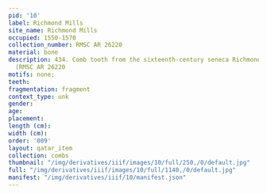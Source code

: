 ```yaml
---
pid: '10'
label: Richmond Mills
site_name: Richmond Mills
occupied: 1550-1570
collection_number: RMSC AR 26220
material: bone
description: 434. Comb tooth from the sixteenth-century seneca Richmond Miils site.
  (RMSC AR 26220
motifs: none;
teeth:
fragmentation: fragment
context_type: unk
gender:
age:
placement:
length (cm):
width (cm):
order: '009'
layout: qatar_item
collection: combs
thumbnail: "/img/derivatives/iiif/images/10/full/250,/0/default.jpg"
full: "/img/derivatives/iiif/images/10/full/1140,/0/default.jpg"
manifest: "/img/derivatives/iiif/10/manifest.json"
---
```

